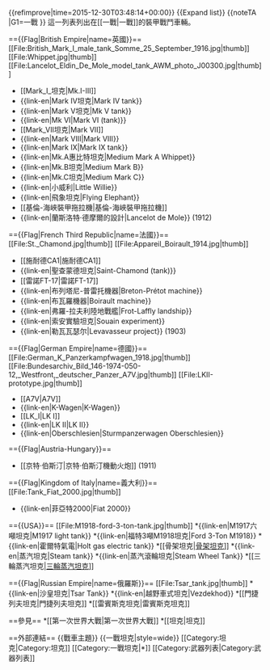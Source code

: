 {{refimprove|time=2015-12-30T03:48:14+00:00}}
{{Expand list}}
{{noteTA
|G1=一戰
}}
這一列表列出在[[一戰|一戰]]的裝甲戰鬥車輛。

=={{Flag|British Empire|name=英國}}==
[[File:British_Mark_I_male_tank_Somme_25_September_1916.jpg|thumb]]
[[File:Whippet.jpg|thumb]]
[[File:Lancelot_Eldin_De_Mole_model_tank_AWM_photo_J00300.jpg|thumb]]
* [[Mark_I_坦克|Mk.I-III]]
* {{link-en|Mark IV坦克|Mark IV tank}}
* {{link-en|Mark V坦克|Mk V tank}}
* {{link-en|Mk VI|Mark VI (tank)}}
* [[Mark_VII坦克|Mark VII]]
* {{link-en|Mark VIII|Mark VIII}}
* {{link-en|Mark IX|Mark IX tank}}
* {{link-en|Mk.A惠比特坦克|Medium Mark A Whippet}}
* {{link-en|Mk.B坦克|Medium Mark B}}
* {{link-en|Mk.C坦克|Medium Mark C}}
* {{link-en|小威利|Little Willie}}
* {{link-en|飛象坦克|Flying Elephant}}
* [[基倫-海峽裝甲拖拉機|基倫-海峽裝甲拖拉機]]
* {{link-en|蘭斯洛特·德摩爾的設計|Lancelot de Mole}} (1912)

=={{Flag|French Third Republic|name=法國}}==
[[File:St._Chamond.jpg|thumb]]
[[File:Appareil_Boirault_1914.jpg|thumb]]
* [[施耐德CA1|施耐德CA1]]
* {{link-en|聖查蒙德坦克|Saint-Chamond (tank)}}
* [[雷諾FT-17|雷諾FT-17]]
* {{link-en|布列塔尼-普雷托機器|Breton-Prétot machine}}
* {{link-en|布瓦羅機器|Boirault machine}}
* {{link-en|弗羅-拉夫利陸地戰艦|Frot-Laffly landship}}
* {{link-en|索安實驗坦克|Souain experiment}}
* {{link-en|勒瓦瓦瑟尔|Levavasseur project}} (1903)

=={{Flag|German Empire|name=德國}}==
[[File:German_K_Panzerkampfwagen_1918.jpg|thumb]]
[[File:Bundesarchiv_Bild_146-1974-050-12,_Westfront,_deutscher_Panzer_A7V.jpg|thumb]]
[[File:LKII-prototype.jpg|thumb]]
* [[A7V|A7V]]
* {{link-en|K-Wagen|K-Wagen}}
* [[LK_I|LK I]]
* {{link-en|LK II|LK II}}
* {{link-en|Oberschlesien|Sturmpanzerwagen Oberschlesien}}

=={{Flag|Austria-Hungary}}==
* [[京特·伯斯汀|京特·伯斯汀機動火炮]] (1911)

=={{Flag|Kingdom of Italy|name=義大利}}==
[[File:Tank_Fiat_2000.jpg|thumb]]
* {{link-en|菲亞特2000|Fiat 2000}}

=={{USA}}==
[[File:M1918-ford-3-ton-tank.jpg|thumb]]
*{{link-en|M1917六噸坦克|M1917 light tank}}
*{{link-en|福特3噸M1918坦克|Ford 3-Ton M1918}}
*{{link-en|霍爾特氣電|Holt gas electric tank}}
*[[骨架坦克|<u>骨架坦克</u>]]
*{{link-en|蒸汽坦克|Steam tank}}
*{{link-en|蒸汽滾輪坦克|Steam Wheel Tank}}
*[[三輪蒸汽坦克|<u>三輪蒸汽坦克</u>]]

=={{Flag|Russian Empire|name=俄羅斯}}==
[[File:Tsar_tank.jpg|thumb]]
*{{link-en|沙皇坦克|Tsar Tank}}
*{{link-en|越野車式坦克|Vezdekhod}}
*[[門捷列夫坦克|門捷列夫坦克]] 
*[[雷賓斯克坦克|雷賓斯克坦克]]

==參見==
*[[第一次世界大戰|第一次世界大戰]]
*[[坦克|坦克]]

==外部連結==
{{戰車主題}}
{{一戰坦克|style=wide}}
[[Category:坦克|Category:坦克]]
[[Category:一戰坦克|*]]
[[Category:武器列表|Category:武器列表]]